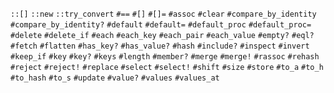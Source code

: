 `::[]`
`::new`
`::try_convert`
`#==`
`#[]`
`#[]=`
`#assoc`
`#clear`
`#compare_by_identity`
`#compare_by_identity?`
`#default`
`#default=`
`#default_proc`
`#default_proc=`
`#delete`
`#delete_if`
`#each`
`#each_key`
`#each_pair`
`#each_value`
`#empty?`
`#eql?`
`#fetch`
`#flatten`
`#has_key?`
`#has_value?`
`#hash`
`#include?`
`#inspect`
`#invert`
`#keep_if`
`#key`
`#key?`
`#keys`
`#length`
`#member?`
`#merge`
`#merge!`
`#rassoc`
`#rehash`
`#reject`
`#reject!`
`#replace`
`#select`
`#select!`
`#shift`
`#size`
`#store`
`#to_a`
`#to_h`
`#to_hash`
`#to_s`
`#update`
`#value?`
`#values`
`#values_at`